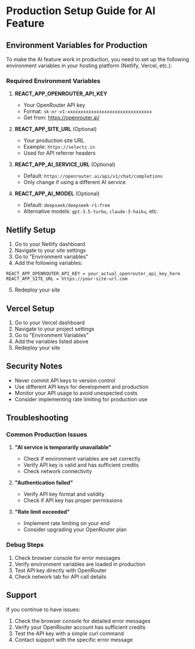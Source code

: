 # Production Setup Guide for AI Feature

## Environment Variables for Production

To make the AI feature work in production, you need to set up the following environment variables in your hosting platform (Netlify, Vercel, etc.):

### Required Environment Variables

1. **REACT_APP_OPENROUTER_API_KEY**
   - Your OpenRouter API key
   - Format: `sk-or-v1-xxxxxxxxxxxxxxxxxxxxxxxxxxxxxxxx`
   - Get from: https://openrouter.ai/

2. **REACT_APP_SITE_URL** (Optional)
   - Your production site URL
   - Example: `https://selectz.in`
   - Used for API referrer headers

3. **REACT_APP_AI_SERVICE_URL** (Optional)
   - Default: `https://openrouter.ai/api/v1/chat/completions`
   - Only change if using a different AI service

4. **REACT_APP_AI_MODEL** (Optional)
   - Default: `deepseek/deepseek-r1:free`
   - Alternative models: `gpt-3.5-turbo`, `claude-3-haiku`, etc.

## Netlify Setup

1. Go to your Netlify dashboard
2. Navigate to your site settings
3. Go to "Environment variables"
4. Add the following variables:

```
REACT_APP_OPENROUTER_API_KEY = your_actual_openrouter_api_key_here
REACT_APP_SITE_URL = https://your-site-url.com
```

5. Redeploy your site

## Vercel Setup

1. Go to your Vercel dashboard
2. Navigate to your project settings
3. Go to "Environment Variables"
4. Add the variables listed above
5. Redeploy your site

## Security Notes

- Never commit API keys to version control
- Use different API keys for development and production
- Monitor your API usage to avoid unexpected costs
- Consider implementing rate limiting for production use

## Troubleshooting

### Common Production Issues

1. **"AI service is temporarily unavailable"**
   - Check if environment variables are set correctly
   - Verify API key is valid and has sufficient credits
   - Check network connectivity

2. **"Authentication failed"**
   - Verify API key format and validity
   - Check if API key has proper permissions

3. **"Rate limit exceeded"**
   - Implement rate limiting on your end
   - Consider upgrading your OpenRouter plan

### Debug Steps

1. Check browser console for error messages
2. Verify environment variables are loaded in production
3. Test API key directly with OpenRouter
4. Check network tab for API call details

## Support

If you continue to have issues:
1. Check the browser console for detailed error messages
2. Verify your OpenRouter account has sufficient credits
3. Test the API key with a simple curl command
4. Contact support with the specific error message 